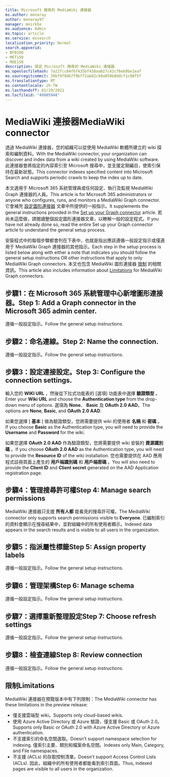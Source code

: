 ```yaml
---
title: Microsoft 搜尋的 MediaWiki 連接器
ms.author: monaray
author: monaray97
manager: mnirkhe
ms.audience: Admin
ms.topic: article
ms.service: mssearch
localization_priority: Normal
search.appverid:
- BFB160
- MET150
- MOE150
description: 設定 Microsoft 搜尋的 MediaWiki 連接器
ms.openlocfilehash: 7a22fcc84f6f435bf438aa027c42c76eb8be1eaf
ms.sourcegitcommit: 39bf9f0db7f9bff2ab82c99a059b0ddcf1c98f5f
ms.translationtype: MT
ms.contentlocale: zh-TW
ms.lasthandoff: 01/19/2021
ms.locfileid: "49905948"
---
```

# <a name="mediawiki-connector"></a><span data-ttu-id="30fca-103">MediaWiki 連接器</span><span class="sxs-lookup"><span data-stu-id="30fca-103">MediaWiki connector</span></span>

<span data-ttu-id="30fca-104">透過 MediaWiki 連接器，您的組織可以從使用 MediaWiki 軟體所建立的 wiki 探索和編制資料。</span><span class="sxs-lookup"><span data-stu-id="30fca-104">With the MediaWiki connector, your organization can discover and index data from a wiki created by using MediaWiki software.</span></span> <span data-ttu-id="30fca-105">此連接器會將指定的內容索引至 Microsoft 搜尋中，並支援定期編目，使索引保持在最新狀態。</span><span class="sxs-lookup"><span data-stu-id="30fca-105">This connector indexes specified content into Microsoft Search and supports periodic crawls to keep the index up to date.</span></span>

<span data-ttu-id="30fca-106">本文適用于 Microsoft 365 系統管理員或任何設定、執行及監視 MediaWiki Graph 連接器的人員。</span><span class="sxs-lookup"><span data-stu-id="30fca-106">This article is for Microsoft 365 administrators or anyone who configures, runs, and monitors a MediaWiki Graph connector.</span></span> <span data-ttu-id="30fca-107">它會補充 [設定圖形連接器](configure-connector.md) 文章中所提供的一般指示。</span><span class="sxs-lookup"><span data-stu-id="30fca-107">It supplements the general instructions provided in the [Set up your Graph connector](configure-connector.md) article.</span></span> <span data-ttu-id="30fca-108">若尚未這麼做，請閱讀整個設定圖形連接器文章，以瞭解一般的設定程式。</span><span class="sxs-lookup"><span data-stu-id="30fca-108">If you have not already done so, read the entire Set up your Graph connector article to understand the general setup process.</span></span>

<span data-ttu-id="30fca-109">安裝程式中的每個步驟都會列在下表中，也就是指出應該遵循一般設定指示或僅適用于 MediaWiki Graph 連接器的其他指示。</span><span class="sxs-lookup"><span data-stu-id="30fca-109">Each step in the setup process is listed below along with either a note that indicates you should follow the general setup instructions OR other instructions that apply to only MediaWiki Graph connectors.</span></span> <span data-ttu-id="30fca-110">本文也包含 MediaWiki 圖形連接器 [限制](#limitations) 的相關資訊。</span><span class="sxs-lookup"><span data-stu-id="30fca-110">This article also includes information about [Limitations](#limitations) for MediaWiki Graph connectors.</span></span> 

## <a name="step-1-add-a-graph-connector-in-the-microsoft-365-admin-center"></a><span data-ttu-id="30fca-111">步驟1：在 Microsoft 365 系統管理中心新增圖形連接器。</span><span class="sxs-lookup"><span data-stu-id="30fca-111">Step 1: Add a Graph connector in the Microsoft 365 admin center.</span></span>
<span data-ttu-id="30fca-112">遵循一般設定指示。</span><span class="sxs-lookup"><span data-stu-id="30fca-112">Follow the general setup instructions.</span></span>

## <a name="step-2-name-the-connection"></a><span data-ttu-id="30fca-113">步驟2：命名連線。</span><span class="sxs-lookup"><span data-stu-id="30fca-113">Step 2: Name the connection.</span></span>
<span data-ttu-id="30fca-114">遵循一般設定指示。</span><span class="sxs-lookup"><span data-stu-id="30fca-114">Follow the general setup instructions.</span></span>
 
## <a name="step-3-configure-the-connection-settings"></a><span data-ttu-id="30fca-115">步驟3：設定連接設定。</span><span class="sxs-lookup"><span data-stu-id="30fca-115">Step 3: Configure the connection settings.</span></span>
<span data-ttu-id="30fca-116">輸入您的 **WIKI URL** ，然後從下拉式功能表的 [選項] 功能表中選擇 **驗證類型** 。</span><span class="sxs-lookup"><span data-stu-id="30fca-116">Enter your **Wiki URL** and choose the **Authentication type** from the drop-down menu of options.</span></span> <span data-ttu-id="30fca-117">選項為 **None**、 **Basic** 及 **OAuth 2.0 AAD**。</span><span class="sxs-lookup"><span data-stu-id="30fca-117">The options are **None**, **Basic**, and **OAuth 2.0 AAD**.</span></span>

<span data-ttu-id="30fca-118">如果您選擇 [ **基本** ] 做為驗證類型，您將需要提供 wiki 的使用者 **名稱** 和 **密碼** 。</span><span class="sxs-lookup"><span data-stu-id="30fca-118">If you choose **Basic** as the Authentication type, you will need to provide the **Username** and **Password** for the wiki.</span></span>

<span data-ttu-id="30fca-119">如果您選擇 **OAuth 2.0 AAD** 作為驗證類型，您將需要提供 wiki 安裝的 **資源識別碼** 。</span><span class="sxs-lookup"><span data-stu-id="30fca-119">If you choose **OAuth 2.0 AAD** as the Authentication type, you will need to provide the **Resource ID** of the wiki installation.</span></span> <span data-ttu-id="30fca-120">您也需要提供在 AAD 應用程式註冊頁面上產生的 **用戶端識別碼** 和 **用戶端密碼** 。</span><span class="sxs-lookup"><span data-stu-id="30fca-120">You will also need to provide the **Client ID** and **Client secret** generated on the AAD Application registration page.</span></span> 

## <a name="step-4-manage-search-permissions"></a><span data-ttu-id="30fca-121">步驟4：管理搜尋許可權</span><span class="sxs-lookup"><span data-stu-id="30fca-121">Step 4: Manage search permissions</span></span>
<span data-ttu-id="30fca-122">MediaWiki 連接器只支援 **所有人都** 能看見的搜尋許可權。</span><span class="sxs-lookup"><span data-stu-id="30fca-122">The MediaWiki connector only supports search permissions visible to **Everyone**.</span></span> <span data-ttu-id="30fca-123">已編制索引的資料會顯示在搜尋結果中，並對組織中的所有使用者顯示。</span><span class="sxs-lookup"><span data-stu-id="30fca-123">Indexed data appears in the search results and is visible to all users in the organization.</span></span>

## <a name="step-5-assign-property-labels"></a><span data-ttu-id="30fca-124">步驟5：指派屬性標籤</span><span class="sxs-lookup"><span data-stu-id="30fca-124">Step 5: Assign property labels</span></span>
<span data-ttu-id="30fca-125">遵循一般設定指示。</span><span class="sxs-lookup"><span data-stu-id="30fca-125">Follow the general setup instructions.</span></span>

## <a name="step-6-manage-schema"></a><span data-ttu-id="30fca-126">步驟6：管理架構</span><span class="sxs-lookup"><span data-stu-id="30fca-126">Step 6: Manage schema</span></span>
<span data-ttu-id="30fca-127">遵循一般設定指示。</span><span class="sxs-lookup"><span data-stu-id="30fca-127">Follow the general setup instructions.</span></span>

## <a name="step-7-choose-refresh-settings"></a><span data-ttu-id="30fca-128">步驟7：選擇重新整理設定</span><span class="sxs-lookup"><span data-stu-id="30fca-128">Step 7: Choose refresh settings</span></span>
<span data-ttu-id="30fca-129">遵循一般設定指示。</span><span class="sxs-lookup"><span data-stu-id="30fca-129">Follow the general setup instructions.</span></span>

## <a name="step-8-review-connection"></a><span data-ttu-id="30fca-130">步驟8：檢查連線</span><span class="sxs-lookup"><span data-stu-id="30fca-130">Step 8: Review connection</span></span>
<span data-ttu-id="30fca-131">遵循一般設定指示。</span><span class="sxs-lookup"><span data-stu-id="30fca-131">Follow the general setup instructions.</span></span>

<!---## Troubleshooting-->
<!---To be added-->

## <a name="limitations"></a><span data-ttu-id="30fca-132">限制</span><span class="sxs-lookup"><span data-stu-id="30fca-132">Limitations</span></span>
<span data-ttu-id="30fca-133">MediaWiki 連接器在預覽版本中有下列限制：</span><span class="sxs-lookup"><span data-stu-id="30fca-133">The MediaWiki connector has these limitations in the preview release:</span></span>

* <span data-ttu-id="30fca-134">僅支援雲端型 wiki。</span><span class="sxs-lookup"><span data-stu-id="30fca-134">Supports only cloud-based wikis.</span></span>
* <span data-ttu-id="30fca-135">使用 Azure Active Directory 或 Azure 驗證，僅支援 Basic 或 OAuth 2.0。</span><span class="sxs-lookup"><span data-stu-id="30fca-135">Supports only Basic or OAuth 2.0 with Azure Active Directory or Azure authentication.</span></span>
* <span data-ttu-id="30fca-136">不支援索引的命名空間選取。</span><span class="sxs-lookup"><span data-stu-id="30fca-136">Doesn't support namespace selection for indexing.</span></span> <span data-ttu-id="30fca-137">僅索引主要、類別和檔案命名空間。</span><span class="sxs-lookup"><span data-stu-id="30fca-137">Indexes only Main, Category, and File namespaces.</span></span>
* <span data-ttu-id="30fca-138">不支援 (ACLs) 的存取控制清單。</span><span class="sxs-lookup"><span data-stu-id="30fca-138">Doesn't support Access Control Lists (ACLs).</span></span> <span data-ttu-id="30fca-139">因此，組織中的所有使用者都能看到索引頁面。</span><span class="sxs-lookup"><span data-stu-id="30fca-139">Thus, indexed pages are visible to all users in the organization.</span></span>
